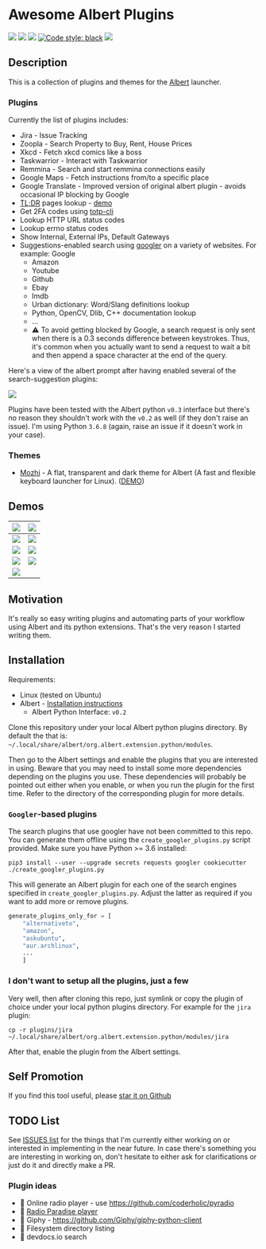 # Awesome Albert Plugins
<a href="https://travis-ci.com/bergercookie/awesome-albert-plugins" alt="Build Status">
<img src="https://travis-ci.com/bergercookie/awesome-albert-plugins.svg?branch=master"></a>
<a href="https://www.codacy.com/manual/bergercookie/awesome-albert-plugins">
<img src="https://api.codacy.com/project/badge/Grade/dbefc49bb5f446488da561c7497bb821"/></a>
<a href=https://github.com/bergercookie/awesome-albert-plugins/blob/master/LICENSE" alt="LICENCE">
<img src="https://img.shields.io/github/license/bergercookie/awesome-albert-plugins.svg" /></a>
<a href="https://github.com/psf/black">
<img alt="Code style: black" src="https://img.shields.io/badge/code%20style-black-000000.svg"></a>
<a href=" https://github.com/bergercookie/awesome-albert-plugins/issues">
<img src="https://img.shields.io/github/issues/bergercookie/awesome-albert-plugins/awesome-albert-plugins.svg"></a>

## Description

This is a collection of plugins and themes for the
[Albert](https://albertlauncher.github.io/) launcher.

### Plugins

Currently the list of plugins includes:

* Jira - Issue Tracking
* Zoopla - Search Property to Buy, Rent, House Prices
* Xkcd - Fetch xkcd comics like a boss
* Taskwarrior - Interact with Taskwarrior
* Remmina - Search and start remmina connections easily
* Google Maps - Fetch instructions from/to a specific place
* Google Translate - Improved version of original albert plugin - avoids
  occasional IP blocking by Google
* [TL;DR](https://github.com/tldr-pages/tldr) pages lookup - [demo](https://raw.githubusercontent.com/bergercookie/awesome-albert-plugins/master/misc/tldr.gif)
* Get 2FA codes using [totp-cli](https://github.com/bergercookie/totp-cli)
* Lookup HTTP URL status codes
* Lookup errno status codes
* Show Internal, External IPs, Default Gateways
* Suggestions-enabled search using [googler](https://github.com/jarun/googler) on a variety of websites. For example: Google
  * Amazon
  * Youtube
  * Github
  * Ebay
  * Imdb
  * Urban dictionary: Word/Slang definitions lookup
  * Python, OpenCV, Dlib, C++ documentation lookup
  * ...
  * :warning: To avoid getting blocked by Google, a search request is only sent
      when there is a 0.3 seconds difference between keystrokes. Thus, it's
      common when you actually want to send a request to wait a bit and then
      append a space character at the end of the query.


Here's a view of the albert prompt after having enabled several of the
search-suggestion plugins:

![](https://github.com/bergercookie/awesome-albert-plugins/blob/master/misc/search_plugins.png)

Plugins have been tested with the Albert python `v0.3` interface but there's no
reason they shouldn't work with the `v0.2` as well (if they don't raise an
issue). I'm using Python `3.6.8` (again, raise an issue if it doesn't work in
your case).

### Themes

* [Mozhi](https://github.com/Hsins/Albert-Mozhi) - A flat, transparent and dark theme for Albert (A fast and flexible keyboard launcher for Linux). ([DEMO](https://github.com/Hsins/Albert-Mozhi/blob/master/demo/demo.gif))

## Demos

| ![](https://github.com/bergercookie/awesome-albert-plugins/blob/master/plugins/jira/misc/demo-basic.png) | ![](https://github.com/bergercookie/awesome-albert-plugins/blob/master/plugins/taskwarrior/misc/demo.gif) |
|:---:|:---:|
| ![](https://github.com/bergercookie/awesome-albert-plugins/blob/master/plugins/zoopla/misc/demo.gif) | ![](https://github.com/bergercookie/awesome-albert-plugins/blob/master/plugins/xkcd/misc/demo.gif) |
| ![](https://github.com/bergercookie/awesome-albert-plugins/blob/master/misc/albert-suggestions-demo.gif) | ![](https://github.com/bergercookie/awesome-albert-plugins/blob/master/misc/albert-suggestions-demo2.gif) |
| ![](https://github.com/bergercookie/awesome-albert-plugins/blob/master/misc/errno_lookup.png) | ![](https://github.com/bergercookie/awesome-albert-plugins/blob/master/misc/ipshow.png) |
| ![](https://github.com/bergercookie/awesome-albert-plugins/blob/master/misc/albert-suggestions-demo3.gif) | |

## Motivation

It's really so easy writing plugins and automating parts of your workflow using
Albert and its python extensions. That's the very reason I started writing them.

## Installation

Requirements:

- Linux (tested on Ubuntu)
- Albert - [Installation instructions](https://albertlauncher.github.io/docs/installing/)
    - Albert Python Interface: ``v0.2``

Clone this repository under your local Albert python plugins directory. By
default the that is: `~/.local/share/albert/org.albert.extension.python/modules`.

Then go to the Albert settings and enable the plugins that you are interested in
using. Beware that you may need to install some more dependencies depending on
the plugins you use. These dependencies will probably be pointed out either when
you enable, or when you run the plugin for the first time. Refer to the
directory of the corresponding plugin for more details.

### `Googler`-based plugins

The search plugins that use googler have not been committed to this repo. You
can generate them offline using the `create_googler_plugins.py` script provided.
Make sure you have Python >= 3.6 installed:

```
pip3 install --user --upgrade secrets requests googler cookiecutter
./create_googler_plugins.py
```

This will generate an Albert plugin for each one of the search engines specified
in `create_googler_plugins.py`. Adjust the latter as required if you want to
add more or remove plugins.

```py
generate_plugins_only_for = [
    "alternativeto",
    "amazon",
    "askubuntu",
    "aur.archlinux",
    ...
    ]
```

### I don't want to setup all the plugins, just a few

Very well, then after cloning this repo, just symlink or copy the plugin of
choice under your local python plugins directory. For example for the `jira`
plugin:
```
cp -r plugins/jira ~/.local/share/albert/org.albert.extension.python/modules/jira
```
After that, enable the plugin from the Albert settings.

## Self Promotion

If you find this tool useful, please [star it on
Github](https://github.com/bergercookie/awesome-albert-plugins)

## TODO List

See [ISSUES list](https://github.com/bergercookie/awesome-albert-plugins/issues) for the things
that I'm currently either working on or interested in implementing in the near
future. In case there's something you are interesting in working on, don't
hesitate to either ask for clarifications or just do it and directly make a PR.

### Plugin ideas

* :construction: Online radio player - use https://github.com/coderholic/pyradio
* :construction: [Radio Paradise player](https://radioparadise.com/player)
* :construction: Giphy - https://github.com/Giphy/giphy-python-client
* :construction: Filesystem directory listing
* :construction: devdocs.io search
